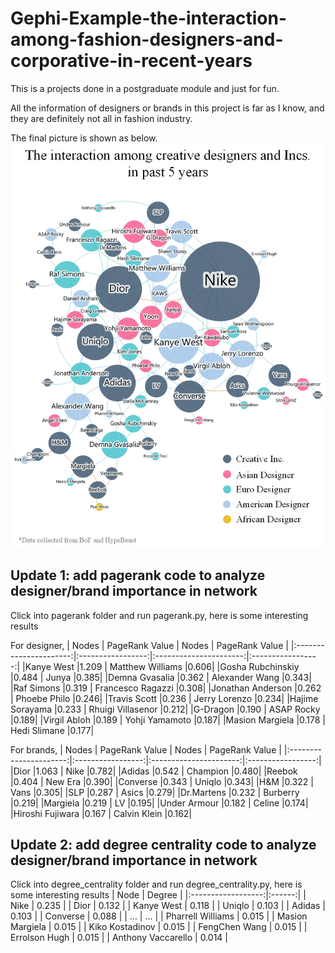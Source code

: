 # Gephi-Example-the-interaction-among-fashion-designers-and-corporative-in-recent-years
This is a projects done in a postgraduate module and just for fun. 

All the information of designers or brands in this project is far as I know, and they are definitely not all in fashion industry.

The final picture is shown as below. 
![Auh,Error!](final%20picture.png)


## Update 1: add pagerank code to analyze designer/brand importance in network 
Click into pagerank folder and run pagerank.py, here is some interesting results 

For designer,
| Nodes                | PageRank Value  | Nodes                | PageRank Value  |
|:----------------------:|:-----------------:|:----------------------:|:-----------------:|
|Kanye West          |1.209    | Matthew Williams    |0.606|
|Gosha Rubchinskiy   |0.484 |    Junya               |0.385|
|Demna Gvasalia      |0.362    | Alexander Wang      |0.343|
|Raf Simons          |0.319    | Francesco Ragazzi   |0.308|
|Jonathan Anderson   |0.262 |    Phoebe Philo        |0.246|
|Travis Scott        |0.236    | Jerry Lorenzo       |0.234|
|Hajime Sorayama     |0.233 |    Rhuigi Villasenor   |0.212|
|G-Dragon            |0.190    | ASAP Rocky          |0.189|
|Virgil Abloh        |0.189   |  Yohji Yamamoto      |0.187|
|Masion Margiela     |0.178 |    Hedi Slimane        |0.177|

For brands,
| Nodes                | PageRank Value  | Nodes                | PageRank Value  |
|:----------------------:|:-----------------:|:----------------------:|:-----------------:|
|Dior                |1.063    | Nike                |0.782|
|Adidas              |0.542   |  Champion            |0.480|
|Reebok              |0.404   |  New Era             |0.390|
|Converse            |0.343   |  Uniqlo              |0.343|
|H&M                 |0.322    | Vans                |0.305|
|SLP                 |0.287    | Asics               |0.279|
|Dr.Martens          |0.232 |    Burberry            |0.219|
|Margiela            |0.219   |  LV                  |0.195|
|Under Armour        |0.182 |    Celine              |0.174|
|Hiroshi Fujiwara    |0.167   |  Calvin Klein        |0.162|

## Update 2: add degree centrality code to analyze designer/brand importance in network 
Click into degree_centrality folder and run degree_centrality.py, here is some interesting results 
|        Node        | Degree |
|:------------------:|:------:|
|        Nike        |  0.235 |
|        Dior        |  0.132 |
|     Kanye West     |  0.118 |
| Uniqlo             | 0.103  |
| Adidas             | 0.103  |
| Converse           | 0.088  |
| ...                | ...    |
| Pharrell Williams  | 0.015  |
| Masion Margiela    | 0.015  |
| Kiko Kostadinov    | 0.015  |
| FengChen Wang      | 0.015  |
| Errolson Hugh      | 0.015  |
| Anthony Vaccarello | 0.014  |


